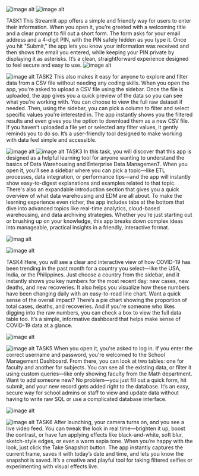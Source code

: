 
![image alt](https://github.com/roseanngregorio25/ITBAN2_STREAMLIT_ACTIVITY_GREGORIO/blob/9026fdd19b77d127ab51cb41fa42a06df63af6f0/Screenshot%20(235).png)
![image alt](https://github.com/roseanngregorio25/ITBAN2_STREAMLIT_ACTIVITY_GREGORIO/blob/05d21badd7aa1186d6ff60adb0bb84c0c9bfaf02/activity1_gregorio.png)


TASK1 
This Streamlit app offers a simple and friendly way for users to enter their information. When you open it, you’re greeted with a welcoming title and a clear prompt to fill out a short form. The form asks for your email address and a 4-digit PIN, with the PIN safely hidden as you type it. Once you hit "Submit," the app lets you know your information was received and then shows the email you entered, while keeping your PIN private by displaying it as asterisks. It’s a clean, straightforward experience designed to feel secure and easy to use.
![image alt](https://github.com/roseanngregorio25/ITBAN2_STREAMLIT_ACTIVITY_GREGORIO/blob/190119915e2c64f91ef2d4b843c484c659b74b9b/Screenshot%20(227).png)

![image alt](https://github.com/roseanngregorio25/ITBAN2_STREAMLIT_ACTIVITY_GREGORIO/blob/5344242debc1ba06cf06d305854be5464a3b75e3/activity2_gregorio.png)
TASK2
This also makes it easy for anyone to explore and filter data from a CSV file without needing any coding skills. When you open the app, you're asked to upload a CSV file using the sidebar. Once the file is uploaded, the app gives you a quick preview of the data so you can see what you're working with. You can choose to view the full raw dataset if needed. Then, using the sidebar, you can pick a column to filter and select specific values you’re interested in. The app instantly shows you the filtered results and even gives you the option to download them as a new CSV file. If you haven’t uploaded a file yet or selected any filter values, it gently reminds you to do so. It’s a user-friendly tool designed to make working with data feel simple and accessible.

![image alt](https://github.com/roseanngregorio25/ITBAN2_STREAMLIT_ACTIVITY_GREGORIO/blob/2abfb7b299d46ff7cb357ab17c2af605a7c4a97c/Screenshot%20(228).png)
![image alt](https://github.com/roseanngregorio25/ITBAN2_STREAMLIT_ACTIVITY_GREGORIO/blob/48018506a578166af053d1df5502c78b5249ce43/activity3_gregorio1.png)
TASK3
In this task, you will discover that this app is designed as a helpful learning tool for anyone wanting to understand the basics of Data Warehousing and Enterprise Data ManagemenT. When you open it, you’ll see a sidebar where you can pick a topic—like ETL processes, data integration, or performance tips—and the app will instantly show easy-to-digest explanations and examples related to that topic. There's also an expandable introduction section that gives you a quick overview of what data warehousing and EDM are all about.
To make the learning experience even richer, the app includes tabs at the bottom that dive into advanced topics like real-time analytics, cloud-based warehousing, and data archiving strategies. Whether you’re just starting out or brushing up on your knowledge, this app breaks down complex ideas into manageable, practical insights in a friendly, interactive format.

![imag alt](https://github.com/roseanngregorio25/ITBAN2_STREAMLIT_ACTIVITY_GREGORIO/blob/0532fa55872807de78422e7edc12a3f149822a21/Screenshot%20(230).png)

![image alt](https://github.com/roseanngregorio25/ITBAN2_STREAMLIT_ACTIVITY_GREGORIO/blob/d1dd8f98366e3dc2cdcb957528e809958474939a/activity4_gregorio.png)

TASK4
Here, you will see a clear and interactive view of how COVID-19 has been trending in the past month for a country you select—like the USA, India, or the Philippines. Just choose a country from the sidebar, and it instantly shows you key numbers for the most recent day: new cases, new deaths, and new recoveries.
It also helps you visualize how these numbers have been changing daily with an easy-to-read line chart. Want a quick sense of the overall impact? There’s a pie chart showing the proportion of total cases, deaths, and recoveries. And if you're someone who likes digging into the raw numbers, you can check a box to view the full data table too. It’s a simple, informative dashboard that helps make sense of COVID-19 data at a glance.

![image alt](https://github.com/roseanngregorio25/ITBAN2_STREAMLIT_ACTIVITY_GREGORIO/blob/1154ec7c8132a0dce084326967ee37a9b3166909/Screenshot%20(231).png)

![image alt](https://github.com/roseanngregorio25/ITBAN2_STREAMLIT_ACTIVITY_GREGORIO/blob/fac9e443a3980673618ab1fb6d25e359b090a39d/activity5_gregorio.png)
TASK5
When you open it, you're asked to log in. If you enter the correct username and password, you're welcomed to the School Management Dashboard.
From there, you can look at two tables: one for faculty and another for subjects. You can see all the existing data, or filter it using custom queries—like only showing faculty from the Math department.
Want to add someone new? No problem—you just fill out a quick form, hit submit, and your new record gets added right to the database. It’s an easy, secure way for school admins or staff to view and update data without having to write raw SQL or use a complicated database interface.

![image alt](https://github.com/roseanngregorio25/ITBAN2_STREAMLIT_ACTIVITY_GREGORIO/blob/b84f8a598b07d377e986162fbc86b2782d88adbe/Screenshot%20(233).png)

![image alt](https://github.com/roseanngregorio25/ITBAN2_STREAMLIT_ACTIVITY_GREGORIO/blob/c8b31a4898288c824e0c2a163cccd66596875f6d/activity6_gregorio.png)
TASK6
After launching, your camera turns on, and you see a live video feed. You can tweak the look in real time—brighten it up, boost the contrast, or have fun applying effects like black-and-white, soft blur, sketch-style edges, or even a warm sepia tone. When you’re happy with the look, just click the Take Snapshot button. The app instantly captures the current frame, saves it with today’s date and time, and lets you know the snapshot is saved. It’s a creative and playful tool for taking filtered selfies or experimenting with visual effects live.

